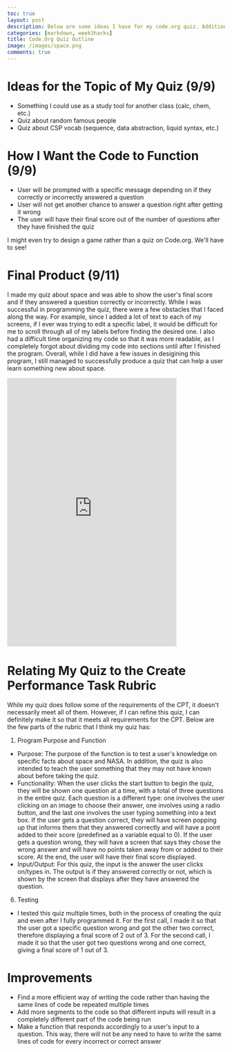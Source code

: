 ```yaml
---
toc: true
layout: post
description: Below are some ideas I have for my code.org quiz. Additionally, there is also a little overview of how the quiz does meet some of the rubric for the Create Performance Task part of the AP exam.
categories: [markdown, week3hacks]
title: Code.Org Quiz Outline
image: /images/space.png
comments: true
---
```


# Ideas for the Topic of My Quiz (9/9)

- Something I could use as a study tool for another class (calc, chem, etc.)
- Quiz about random famous people
- Quiz about CSP vocab (sequence, data abstraction, liquid syntax, etc.)

# How I Want the Code to Function (9/9)

- User will be prompted with a specific message depending on if they correctly or incorrectly answered a question
- User will not get another chance to answer a question right after getting it wrong
- The user will have their final score out of the number of questions after they have finished the quiz

I might even try to design a game rather than a quiz on Code.org. We'll have to see!

# Final Product (9/11)
I made my quiz about space and was able to show the user's final score and if they answered a question correctly or incorrectly. While I was successful in programming the quiz, there were a few obstacles that I faced along the way. For example, since I added a lot of text to each of my screens, if I ever was trying to edit a specific label, it would be difficult for me to scroll through all of my labels before finding the desired one. I also had a difficult time organizing my code so that it was more readable, as I completely forgot about dividing my code into sections until after I finished the program. Overall, while I did have a few issues in desigining this program, I still managed to successfully produce a quiz that can help a user learn something new about space.

<iframe width="392" height="620" style="border: 0px;" src="https://studio.code.org/projects/applab/g4jp2S-1y00sUwCwfmlBvHQuykI7a4niJsQ5_keyiiQ/embed"></iframe>

# Relating My Quiz to the Create Performance Task Rubric

While my quiz does follow some of the requirements of the CPT, it doesn't necessarily meet all of them. However, if I can refine this quiz, I can definitely make it so that it meets all requirements for the CPT. Below are the few parts of the rubric that I think my quiz has:

1. Program Purpose and Function
-  Purpose: The purpose of the function is to test a user's knowledge on specific facts about space and NASA. In addition, the quiz is also intended to teach the user something that they may not have known about before taking the quiz.
- Functionality: When the user clicks the start button to begin the quiz, they will be shown one question at a time, with a total of three questions in the entire quiz. Each question is a different type: one involves the user clicking on an image to choose their answer, one involves using a radio button, and the last one involves the user typing something into a text box. If the user gets a question correct, they will have screen popping up that informs them that they answered correctly and will have a point added to their score (predefined as a variable equal to 0). If the user gets a question wrong, they will have a screen that says they chose the wrong answer and will have no points taken away from or added to their score. At the end, the user will have their final score displayed.
- Input/Output: For this quiz, the input is the answer the user clicks on/types in. The output is if they answered correctly or not, which is shown by the screen that displays after they have answered the question. 


6. Testing
- I tested this quiz multiple times, both in the process of creating the quiz and even after I fully programmed it. For the first call, I made it so that the user got a specific question wrong and got the other two correct, therefore displaying a final score of 2 out of 3. For the second call, I made it so that the user got two questions wrong and one correct, giving a final score of 1 out of 3. 

# Improvements
- Find a more efficient way of writing the code rather than having the same lines of code be repeated multiple times
- Add more segments to the code so that different inputs will result in a completely different part of the code being run
- Make a function that responds accordingly to a user's input to a question. This way, there will not be any need to have to write the same lines of code for every incorrect or correct answer



